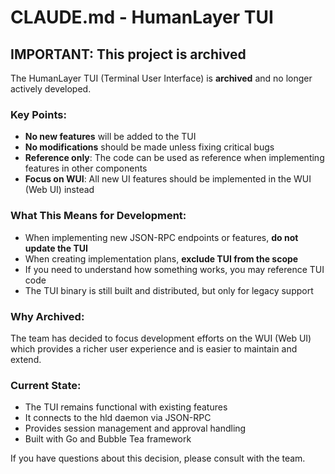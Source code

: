 # CLAUDE.md - HumanLayer TUI

## IMPORTANT: This project is archived

The HumanLayer TUI (Terminal User Interface) is **archived** and no longer actively developed.

### Key Points:
- **No new features** will be added to the TUI
- **No modifications** should be made unless fixing critical bugs
- **Reference only**: The code can be used as reference when implementing features in other components
- **Focus on WUI**: All new UI features should be implemented in the WUI (Web UI) instead

### What This Means for Development:
- When implementing new JSON-RPC endpoints or features, **do not update the TUI**
- When creating implementation plans, **exclude TUI from the scope**
- If you need to understand how something works, you may reference TUI code
- The TUI binary is still built and distributed, but only for legacy support

### Why Archived:
The team has decided to focus development efforts on the WUI (Web UI) which provides a richer user experience and is easier to maintain and extend.

### Current State:
- The TUI remains functional with existing features
- It connects to the hld daemon via JSON-RPC
- Provides session management and approval handling
- Built with Go and Bubble Tea framework

If you have questions about this decision, please consult with the team.
